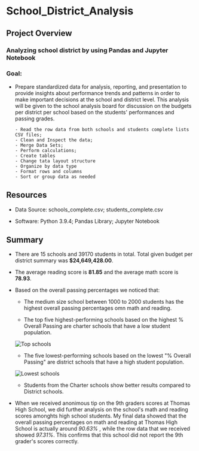 # School_District_Analysis


## Project Overview

### Analyzing school district by using Pandas and Jupyter Notebook

### Goal:

  - Prepare standardized data for analysis, reporting, and presentation to provide insights about performance trends and patterns in order to make important decisions at the school and district level. This analysis will be given to the school analysis board for discussion on the budgets per district per school based on the students' performances and passing grades. 
  

        - Read the row data from both schools and students complete lists CSV files;
        - Clean and Inspect the data;
        - Merge Data Sets;
        - Perform calculations;
        - Create tables
        - Change tata layout structure
        - Organize by data type
        - Format rows and columns
        - Sort or group data as needed 




## Resources 

- Data Source: schools_complete.csv; students_complete.csv

- Software: Python 3.9.4; Pandas Library; Jupyter Notebook




## Summary

- There are 15 schools and 39170 students in total. Total given budget per district summary was **$24,649,428.00**. 

- The average reading score is **81.85** and the average math score is **78.93**.

- Based on the overall passing percentages we noticed that:

    - The medium size school between 1000 to 2000 students has the highest overall passing percentages omn math and reading. 

    - The top five highest-performing schools based on the highest % Overall Passing are charter schools that have a low student population.
    
    ![Top schools](top_five_schools.png)

    - The five lowest-performing schools based on the lowest "% Overall Passing" are district schools that have a high student population. 
    
    ![Lowest schools](lowest_five_schools.png")
        
    - Students from the Charter schools show better results compared to District schools.


- When we received anonimous tip on the 9th graders scores at Thomas High School, we did further analysis on the school's math and reading scores amonghts high school students. My final data showed that the overall passing percentages on math and reading at Thomas High School is actually around _90.63%_ , while the row data that we received showed _97.31%_. This confirms that this school did not report the 9th grader's scores correctly. 